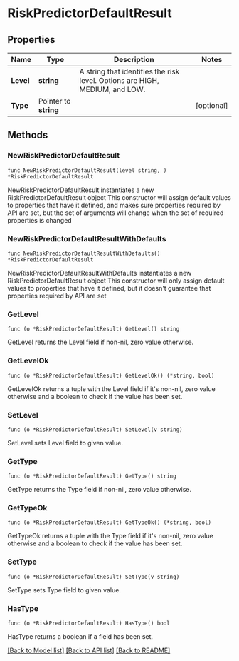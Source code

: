 # RiskPredictorDefaultResult

## Properties

Name | Type | Description | Notes
------------ | ------------- | ------------- | -------------
**Level** | **string** | A string that identifies the risk level. Options are HIGH, MEDIUM, and LOW. | 
**Type** | Pointer to **string** |  | [optional] 

## Methods

### NewRiskPredictorDefaultResult

`func NewRiskPredictorDefaultResult(level string, ) *RiskPredictorDefaultResult`

NewRiskPredictorDefaultResult instantiates a new RiskPredictorDefaultResult object
This constructor will assign default values to properties that have it defined,
and makes sure properties required by API are set, but the set of arguments
will change when the set of required properties is changed

### NewRiskPredictorDefaultResultWithDefaults

`func NewRiskPredictorDefaultResultWithDefaults() *RiskPredictorDefaultResult`

NewRiskPredictorDefaultResultWithDefaults instantiates a new RiskPredictorDefaultResult object
This constructor will only assign default values to properties that have it defined,
but it doesn't guarantee that properties required by API are set

### GetLevel

`func (o *RiskPredictorDefaultResult) GetLevel() string`

GetLevel returns the Level field if non-nil, zero value otherwise.

### GetLevelOk

`func (o *RiskPredictorDefaultResult) GetLevelOk() (*string, bool)`

GetLevelOk returns a tuple with the Level field if it's non-nil, zero value otherwise
and a boolean to check if the value has been set.

### SetLevel

`func (o *RiskPredictorDefaultResult) SetLevel(v string)`

SetLevel sets Level field to given value.


### GetType

`func (o *RiskPredictorDefaultResult) GetType() string`

GetType returns the Type field if non-nil, zero value otherwise.

### GetTypeOk

`func (o *RiskPredictorDefaultResult) GetTypeOk() (*string, bool)`

GetTypeOk returns a tuple with the Type field if it's non-nil, zero value otherwise
and a boolean to check if the value has been set.

### SetType

`func (o *RiskPredictorDefaultResult) SetType(v string)`

SetType sets Type field to given value.

### HasType

`func (o *RiskPredictorDefaultResult) HasType() bool`

HasType returns a boolean if a field has been set.


[[Back to Model list]](../README.md#documentation-for-models) [[Back to API list]](../README.md#documentation-for-api-endpoints) [[Back to README]](../README.md)


